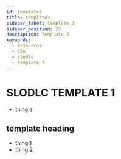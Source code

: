 ```yaml
---
id: template3
title: template3
sidebar_label: Template 3
sidebar_position: 23
description: Template 3
keywords:
  - resources
  - slo
  - slodlc
  - template 3
---
```


# SLODLC TEMPLATE 1
- thing a

## template heading
- thing 1
- thing 2
